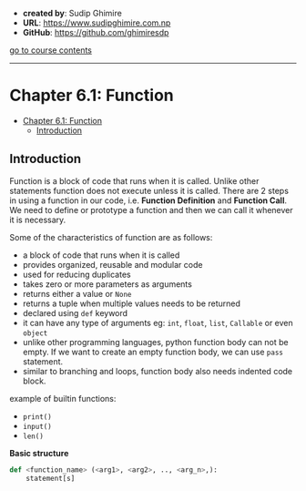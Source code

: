 - **created by**: Sudip Ghimire
- **URL**: https://www.sudipghimire.com.np
- **GitHub**: https://github.com/ghimiresdp

[go to course contents](https://github.com/ghimiresdp/python-level1/)
<hr>

# Chapter 6.1: Function

- [Chapter 6.1: Function](#chapter-61-function)
    - [Introduction](#introduction)

## Introduction
Function is a block of code that runs when it is called. Unlike other statements
function does not execute unless it is called. There are 2 steps in using a
function in our code, i.e. **Function Definition** and **Function Call**. We
need to define or prototype a function and then we can call it whenever it is
necessary.

Some of the characteristics of function are as follows:

- a block of code that runs when it is called
- provides organized, reusable and modular code
- used for reducing duplicates
- takes zero or more parameters as arguments
- returns either a value or `None`
- returns a tuple when multiple values needs to be returned
- declared using `def` keyword
- it can have any type of arguments eg: `int`, `float`, `list`, `Callable` or
  even `object`
- unlike other programming languages, python function body can not be empty. If
  we want to create an empty function body, we can use `pass` statement.
- similar to branching and loops, function body also needs indented code block.

example of builtin functions:
- `print()`
- `input()`
- `len()`

**Basic structure**
```python
def <function_name> (<arg1>, <arg2>, .., <arg_n>,):
    statement[s]
```
